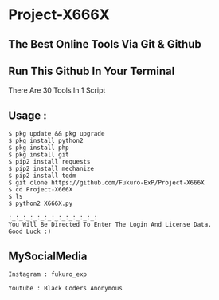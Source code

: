 # Project-X666X
The Best Online Tools 
Via Git & Github 
---------------------
Run This Github In Your Terminal
---------------------
There Are 30 Tools In 1 Script 

Usage : 
------
```
$ pkg update && pkg upgrade 
$ pkg install python2 
$ pkg install php
$ pkg install git 
$ pip2 install requests 
$ pip2 install mechanize 
$ pip2 install tqdm 
$ git clone https://github.com/Fukuro-ExP/Project-X666X 
$ cd Project-X666X 
$ ls
$ python2 X666X.py 

:_:_:_:_:_:_:_:_:_:_:_:_:
You Will Be Directed To Enter The Login And License Data. 
Good Luck :)
```


MySocialMedia
----------------

```
Instagram : fukuro_exp
```
```
Youtube : Black Coders Anonymous 
```






